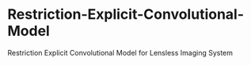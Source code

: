 # Restriction-Explicit-Convolutional-Model
Restriction Explicit Convolutional Model for Lensless Imaging System
